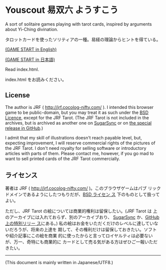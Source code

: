 # Youscout 易双六 ようすこう

<!-- Time-stamp: "2020-04-06T08:44:32Z" -->

A sort of solitaire games playing with tarot cards, inspired by
arguments about Yi-Ching divination.

タロットカードを使ったソリティアの一種。易経の理論からヒントを得ている。

[(GAME START in English)](http://hp.vector.co.jp/authors/VA058801/youscout/youscout.html?jrf_tarot=local&default_lang=en)

[(GAME START in 日本語)](http://hp.vector.co.jp/authors/VA058801/youscout/youscout.html?jrf_tarot=local&default_lang=ja)

Read index.html.

index.html をお読みください。


## License

The author is JRF ( http://jrf.cocolog-nifty.com/ ).  I intended this
browser game to be public-domain, but you may treat it as such under
the [BSD Licence](http://www.opensource.org/licenses/bsd-license.php),
except for the JRF Tarot. (The JRF Tarot is not included in the
archives, but is archived as another one on
[SugarSync](https://www.sugarsync.com/pf/D252372_79_6117454710) or on
[the special release in
GitHub](https://github.com/JRF-2018/youscout/releases/tag/v0.30).)

I admit that my skill of illustrations doesn't reach payable level,
but, expecting improvement, I will reserve commercial rights of the
pictures of the JRF Tarot.  I don't need royalty for selling software
or introductory articles with parts of them. Please contact me,
however, if you go mad to want to sell printed cards of the JRF Tarot
commercially.


## ライセンス

著者は JRF ( http://jrf.cocolog-nifty.com/ )。このブラウザゲームはパブ
リックドメインであるようにしたつもりだが、[BSD ライセン
ス](http://sourceforge.jp/projects/opensource/wiki/licenses%2Fnew_BSD_license)
下のものとして扱ってよい。

ただし、JRF Tarot の絵については商業的権利は留保したい。(JRF Tarot は
上のアーカイブには入れておらず、別のアーカイブおり、
[SugarSync](https://www.sugarsync.com/pf/D252372_79_6117454710) か、[GitHub 上の特別リリー
ス](https://github.com/JRF-2018/youscout/releases/tag/v0.30)にある。)
私の絵はお金をいただくだけのレベルに達していないだろうが、将来の上達を
期して、その権利だけは留保しておきたい。ソフトや紹介記事にこの絵を商業
的に使ったからと言ってロイヤルティは必要ないが、万一、奇特にも商業的に
カードとして売る気がある方はぜひご一報いただきたい。


---
(This document is mainly written in Japanese/UTF8.)
